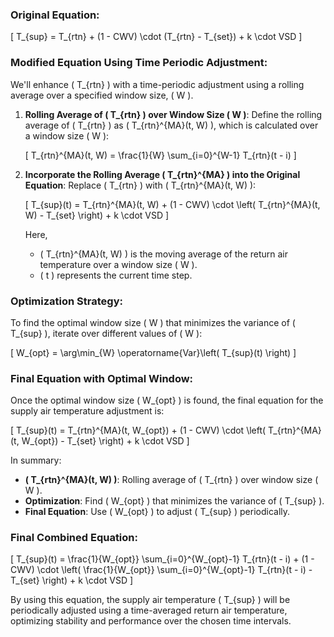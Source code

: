 ### Original Equation:

\[ T_{sup} = T_{rtn} + (1 - CWV) \cdot (T_{rtn} - T_{set}) + k \cdot VSD \]

### Modified Equation Using Time Periodic Adjustment:

We'll enhance \( T_{rtn} \) with a time-periodic adjustment using a rolling average over a specified window size, \( W \).

1. **Rolling Average of \( T_{rtn} \) over Window Size \( W \)**:
   Define the rolling average of \( T_{rtn} \) as \( T_{rtn}^{MA}(t, W) \), which is calculated over a window size \( W \):

   \[ T_{rtn}^{MA}(t, W) = \frac{1}{W} \sum_{i=0}^{W-1} T_{rtn}(t - i) \]

2. **Incorporate the Rolling Average \( T_{rtn}^{MA} \) into the Original Equation**:
   Replace \( T_{rtn} \) with \( T_{rtn}^{MA}(t, W) \):

   \[ T_{sup}(t) = T_{rtn}^{MA}(t, W) + (1 - CWV) \cdot \left( T_{rtn}^{MA}(t, W) - T_{set} \right) + k \cdot VSD \]

   Here, 
   - \( T_{rtn}^{MA}(t, W) \) is the moving average of the return air temperature over a window size \( W \).
   - \( t \) represents the current time step.

### Optimization Strategy:

To find the optimal window size \( W \) that minimizes the variance of \( T_{sup} \), iterate over different values of \( W \):

\[ W_{opt} = \arg\min_{W} \operatorname{Var}\left( T_{sup}(t) \right) \]

### Final Equation with Optimal Window:

Once the optimal window size \( W_{opt} \) is found, the final equation for the supply air temperature adjustment is:

\[ T_{sup}(t) = T_{rtn}^{MA}(t, W_{opt}) + (1 - CWV) \cdot \left( T_{rtn}^{MA}(t, W_{opt}) - T_{set} \right) + k \cdot VSD \]

In summary:

- **\( T_{rtn}^{MA}(t, W) \)**: Rolling average of \( T_{rtn} \) over window size \( W \).
- **Optimization**: Find \( W_{opt} \) that minimizes the variance of \( T_{sup} \).
- **Final Equation**: Use \( W_{opt} \) to adjust \( T_{sup} \) periodically.

### Final Combined Equation:

\[ T_{sup}(t) = \frac{1}{W_{opt}} \sum_{i=0}^{W_{opt}-1} T_{rtn}(t - i) + (1 - CWV) \cdot \left( \frac{1}{W_{opt}} \sum_{i=0}^{W_{opt}-1} T_{rtn}(t - i) - T_{set} \right) + k \cdot VSD \]

By using this equation, the supply air temperature \( T_{sup} \) will be periodically adjusted using a time-averaged return air temperature, optimizing stability and performance over the chosen time intervals.
